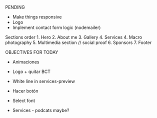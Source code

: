 PENDING 

* Make things responsive
* Logo
* Implement contact form logic (nodemailer)


Sections order
    1. Hero
    2. About me
    3. Gallery
    4. Services
            4. Macro photography
5. Multimedia section // social proof
    6. Sponsors
    7. Footer


OBJECTIVES FOR TODAY
- Animaciones
- Logo + quitar BCT
- White line in services-preview
- Hacer botón
- Select font


- Services - podcats maybe?